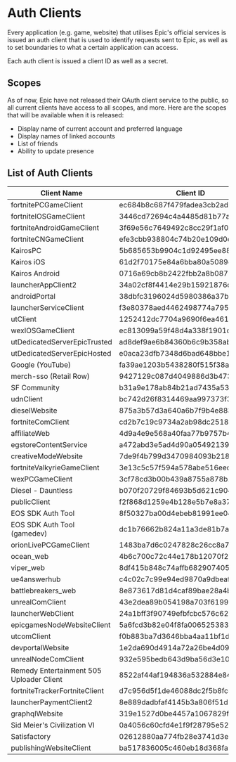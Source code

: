 # Auth Clients
Every application (e.g. game, website) that utilises Epic's official services is issued an auth client that is used to identify requests sent to Epic, as well as to set boundaries to what a certain application can access.    

Each auth client is issued a client ID as well as a secret.

## Scopes
As of now, Epic have not released their OAuth client service to the public, so all current clients have access to all scopes, and more. Here are the scopes that will be available when it is released:
- Display name of current account and preferred language
- Display names of linked accounts
- List of friends
- Ability to update presence

## List of Auth Clients
  | Client Name | Client ID | Secret |
  | - | - | - |
  | fortnitePCGameClient | ec684b8c687f479fadea3cb2ad83f5c6 | e1f31c211f28413186262d37a13fc84d |
  | fortniteIOSGameClient | 3446cd72694c4a4485d81b77adbb2141 | 9209d4a5e25a457fb9b07489d313b41a |
  | fortniteAndroidGameClient | 3f69e56c7649492c8cc29f1af08a8a12 | b51ee9cb12234f50a69efa67ef53812e |
  | fortniteCNGameClient | efe3cbb938804c74b20e109d0efc1548 | 6e31bdbae6a44f258474733db74f39ba |
  | KairosPC | 5b685653b9904c1d92495ee8859dcb00 | 7Q2mcmneyuvPmoRYfwM7gfErA6iUjhXr |
  | Kairos iOS | 61d2f70175e84a6bba80a5089e597e1c | FbiZv3wbiKpvVKrAeMxiR6WhxZWVbrvA |
  | Kairos Android | 0716a69cb8b2422fbb2a8b0879501471 | cGthdfG68tyE7M3ZHMu3sXUBwqhibKFp |
  | launcherAppClient2 | 34a02cf8f4414e29b15921876da36f9a | daafbccc737745039dffe53d94fc76cf |
  | androidPortal | 38dbfc3196024d5980386a37b7c792bb | a6280b87-e45e-409b-9681-8f15eb7dbcf5 |
  | launcherServiceClient | f3e80378aed4462498774a7951cd263f | Unknown |
  | utClient | 1252412dc7704a9690f6ea4611bc81ee | 2ca0c925b4674852bff92b26f8322434 |
  | wexIOSGameClient | ec813099a59f48d4a338f1901c1609db | 72f6db62-0e3e-4439-97df-ee21f7b0ae94 |
  | utDedicatedServerEpicTrusted | ad8def9ae6b84360b6c9b358aba06262 | Unknown |
  | utDedicatedServerEpicHosted | e0aca23dfb7348d6bad648bbe175a6e6 | Unknown |
  | Google (YouTube) | fa39ae1203b5438280f515f38a50f08e | Not Applicable |
  | merch-sso (Retail Row) | 9427129c087d4049886d3b47349d1aad | Not Applicable |
  | SF Community | b31a9e178ab84b21ad7435a53e4da4af | Not Applicable |
  | udnClient | bc742d26f8314469aa997373f39c876e | Not Applicable |
  | dieselWebsite | 875a3b57d3a640a6b7f9b4e883463ab4 | Not Applicable |
  | fortniteComClient | cd2b7c19c9734a2ab98dc251868d7724 | Not Applicable |
  | affiliateWeb | 4d9a4e9e568a40faa77b9757b4fac210 | Not Applicable |
  | egstoreContentService | a472abd3e5ad4d90a0549213906dcf3f | Not Applicable |
  | creativeModeWebsite | 7de9f4b799d3470984093b218287dc72 | Not Applicable |
  | fortniteValkyrieGameClient | 3e13c5c57f594a578abe516eecb673fe | 530e316c337e409893c55ec44f22cd62 |
  | wexPCGameClient | 3cf78cd3b00b439a8755a878b160c7ad | b383e0f4-f0cc-4d14-99e3-813c33fc1e9d |
  | Diesel - Dauntless | b070f20729f84693b5d621c904fc5bc2 | HG@XE&TGCxEJsgT#&\_p2]=aRo#~>=>+c6PhR)zXP |
  | publicClient | f2f868d1259e4b128e5b7e8a3732cb1a | Not Applicable |
  | EOS SDK Auth Tool | 8f50327ba00d4ebeb81991ee04a42fc1 | 0b0d21c7-c195-4c75-abb0-00ebc36b60f5 |
  | EOS SDK Auth Tool (gamedev) | dc1b76662b824a11a3de81b7aabc2169 | 3ed26ae3-c7fc-4fea-949a-dc6b7cee7b25 |
  | orionLivePCGameClient | 1483ba7d6c0247828c26cc8a74a9a183 | Unknown |
  | ocean_web | 4b6c700c72c44e178b12070f2719af1a | Not Applicable |
  | viper_web | 8df415b848c74affb682907405f7a52b | Not Applicable |
  | ue4answerhub | c4c02c7c99e94ed9870a9dbeafab2c3f | Not Applicable |
  | battlebreakers_web | 8e873617d81d4caf89bae28a4b74bbfe | Not Applicable |
  | unrealComClient | 43e2dea89b054198a703f6199bee6d5b | Not Applicable |
  | launcherWebClient | 24a1bff3f90749efbfcbc576c626a282 | Not Applicable |
  | epicgamesNodeWebsiteClient | 5a6fcd3b82e04f8fa0065253835c5221 | Not Applicable |
  | utcomClient | f0b883ba7d3646bba4aa11bf1d71c071 | Not Applicable |
  | devportalWebsite  | 1e2da690d4914a72a26be4d09862c559 | Not Applicable |
  | unrealNodeComClient | 932e595bedb643d9ba56d3e1089a5c4b | Not Applicable |
  | Remedy Entertainment 505 Uploader Client  | 8522af44af194836a532884e84d2b6e2 | 9dc959b5-0fb6-45aa-a08c-96c539d9b85e |
  | fortniteTrackerFortniteClient | d7c956d5f1de46088dc2f5b8fccae940 | Unknown |
  | launcherPaymentClient2 | 8e889dadbfaf4145b3a806f51d1e3fee | 2c6040b846404160abf5229c565d6ef7 |
  | graphqlWebsite | 319e1527d0be4457a1067829fc0ad86e | Not Applicable |
  | Sid Meier's Civilization VI | 0a4056c60cfd4e1f9f28795e529cd0c3 | MZ8+TE8PHc9+n7WbSYMJ8QlQU4oHPUlVXRO5D6toxAw |
  | Satisfactory | 02612880aa774fb28e3741d3e01501fd | 7ZP]vm+i.uoetw@RxqRXpod_RNyjPC-%GM#ac~Pc |
  | publishingWebsiteClient | ba517836005c460eb18d368fa35eb002 | Not Applicable |
